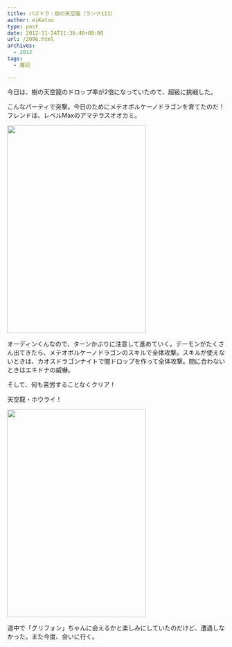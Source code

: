 ```yaml
---
title: パズドラ：樹の天空龍（ランク113）
author: eiKatou
type: post
date: 2012-11-24T11:36:48+00:00
url: /2096.html
archives:
  - 2012
tags:
  - 雑記

---
```

今日は、樹の天空龍のドロップ率が2倍になっていたので、超級に挑戦した。

こんなパーティで突撃。今日のためにメテオボルケーノドラゴンを育てたのだ！フレンドは、レベルMaxのアマテラスオオカミ。
  
[<img src="./uploads/2012/11/IMG_1021.png" alt="" title="IMG_1021" width="320" height="480" class="alignnone size-full wp-image-2099" srcset="./uploads/2012/11/IMG_1021.png 320w, ./uploads/2012/11/IMG_1021-200x300.png 200w" sizes="(max-width: 320px) 100vw, 320px" />][1]

オーディンくんなので、ターンかぶりに注意して進めていく。デーモンがたくさん出てきたら、メテオボルケーノドラゴンのスキルで全体攻撃。スキルが使えないときは、カオスドラゴンナイトで闇ドロップを作って全体攻撃。間に合わないときはエキドナの威嚇。
  
そして、何も苦労することなくクリア！

天空龍・ホウライ！
  
[<img src="./uploads/2012/11/IMG_1019.png" alt="" title="IMG_1019" width="320" height="480" class="alignnone size-full wp-image-2097" srcset="./uploads/2012/11/IMG_1019.png 320w, ./uploads/2012/11/IMG_1019-200x300.png 200w" sizes="(max-width: 320px) 100vw, 320px" />][2]

道中で「グリフォン」ちゃんに会えるかと楽しみにしていたのだけど、遭遇しなかった。また今度、会いに行く。

 [1]: ./uploads/2012/11/IMG_1021.png
 [2]: ./uploads/2012/11/IMG_1019.png
